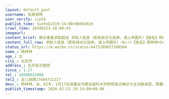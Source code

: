 ```yaml
---
layout: default_post
username: 张美丽鸭
user_verify: vipl6
publish_time: SunFeb2319:14:00+08002020
crawl_time: 20200223-20:00:43
imageurl: 
content_brief: 肺炎患者求助超话 求助人信息（若有相关化验单，请上传图片）【姓名】杨林林【年龄】女【所在城市】北京市【所在小区、社区】北京安贞医院【患病时间】1.17【联系方式】18586022484【其他紧急联系人】女儿张茜17604711217【病情描述】杨林林，女，62岁，1月17日凌晨在内蒙古医科大学附院急 ...全文
content_full_raw: 求助人信息（若有相关化验单，请上传图片）<br/>【姓名】杨林林<br/>【年龄】女<br/>【所在城市】北京市<br/>【所在小区、社区】北京安贞医院<br/>【患病时间】1.17<br/>【联系方式】18586022484<br/>【其他紧急联系人】女儿张茜17604711217<br/>【病情描述】杨林林，女，62岁，1月17日凌晨在内蒙古医科大学附院急诊确诊为主动脉夹层，需要心脏上换血管做手术，17日中午到北京安贞医院下午四点接受手术，在ICU待到2月2日，然后在普通病房待到现在。<br/>2月6号左右医院就建议我们回当地医院，因为心脏上已经没啥问题了，就是并发症肾有点不好需要每两天血液透析一次。当时外地回呼要隔离14天，但是她透析没法耽误，所以一直在北京，没敢出院。<br/>手术到icu花费了40余万，因为疫情我们不愿给国家添麻烦，仍在北京进行床旁透析，原以为剩下的七万块钱能支撑一个多月到疫情有好转再转院，但昨天医院说已经欠了六万五了，剩下的钱不足以支撑几天。我们家是新城区的低保户，没有存款，治病全靠亲戚朋友借，真的是再借不出来了。<br/>联系了社区，社区说正常隔离14天是必须的，但人命关天，看病一定会特殊情况特殊对待，可以允许去医院看病。也联系过卫健委、疾控中心、医管科，都是不断的给我下一个电话互相推脱。<br/>联系呼市附院，附院说不会拒收病人，当地的患者是可以正常看病的，但不知道外地患者的流程，但我们不是外地患者啊，打了急诊、门诊、透析室、住院处等等电话，都没有一个确定能接收的回复。大概的说法都是，正常挂门诊，看病后看大夫说能不能住院。大夫说行就行。外地回来的具体怎么着不清楚。<br/>血液净化室说，以前在附院透析的病人现在继续透析是没有问题的，但目前不收新病人。我们也算1月17日疫情爆发前在附院看诊的病人，但这么说我们真的不敢贸然出院。<br/>疫情紧张期间不收病人可以理解，我们配合，可是2月18日国家卫建委发布规定，湖北以外医院不能一刀切，不能不收病人一关了之。家庭经济真的不足以我们在北京继续住院，但出了院就意味着我们没地方活命。<br/><br/>从2月2日到普通病房，我在病房陪护，患者本人也没出过病房门，医院也有防护不让家属随意进出，至今我们两个人也相当于在医院病房内隔离了20天。打了一堆电话中间有一个地方我忘了是什么部门，要求我们在北京做新冠排查，也正在做，今天验了核酸，明天周一就可以拍ct，如果说火车飞机等交通方式有感染风险，我们可以直接坐救护车从病房把人接出来到附院门诊门口，最大程度的不接触他人，积极配合医院做新冠排查，北京医生说单次挂号透析也是可以的，但疫情当前，病人在路上也很折腾，我们的诉求是有医院能够收留病人，好好住院🙏🙏<adata-url="http://t.cn/z8AGkos"href="http://weibo.com/p/100101B2094654D66DA2F84799"data-hide=""><spanclass='url-icon'><imgstyle='width:1rem;height:1rem'src='https://h5.sinaimg.cn/upload/2015/09/25/3/timeline_card_small_location_default.png'></span><spanclass="surl-text">北京·北京安贞医院</span></a>
status_url: https://m.weibo.cn/status/4475209027108504
name_: 杨林林
age_: 女
city_: 北京市
address_: 北京安贞医院
since_: 1.17
tel_: 18586022484
tel2_: 女儿张茜17604711217
desc_: 杨林林，女，62岁，1月17日凌晨在内蒙古医科大学附院急诊确诊为主动脉夹层，需要心脏上换血管做手术，17日中午到北京安贞医院下午四点接受手术，在ICU待到2月2日，然后在普通病房待到现在。2月6号左右医院就建议我们回当地医院，因为心脏上已经没啥问题了，就是并发症肾有点不好需要每两天血液透析一次。当时外地回呼要隔离14天，但是她透析没法耽误，所以一直在北京，没敢出院。手术到icu花费了40余万，因为疫情我们不愿给国家添麻烦，仍在北京进行床旁透析，原以为剩下的七万块钱能支撑一个多月到疫情有好转再转院，但昨天医院说已经欠了六万五了，剩下的钱不足以支撑几天。我们家是新城区的低保户，没有存款，治病全靠亲戚朋友借，真的是再借不出来了。联系了社区，社区说正常隔离14天是必须的，但人命关天，看病一定会特殊情况特殊对待，可以允许去医院看病。也联系过卫健委、疾控中心、医管科，都是不断的给我下一个电话互相推脱。联系呼市附院，附院说不会拒收病人，当地的患者是可以正常看病的，但不知道外地患者的流程，但我们不是外地患者啊，打了急诊、门诊、透析室、住院处等等电话，都没有一个确定能接收的回复。大概的说法都是，正常挂门诊，看病后看大夫说能不能住院。大夫说行就行。外地回来的具体怎么着不清楚。血液净化室说，以前在附院透析的病人现在继续透析是没有问题的，但目前不收新病人。我们也算1月17日疫情爆发前在附院看诊的病人，但这么说我们真的不敢贸然出院。疫情紧张期间不收病人可以理解，我们配合，可是2月18日国家卫建委发布规定，湖北以外医院不能一刀切，不能不收病人一关了之。家庭经济真的不足以我们在北京继续住院，但出了院就意味着我们没地方活命。从2月2日到普通病房，我在病房陪护，患者本人也没出过病房门，医院也有防护不让家属随意进出，至今我们两个人也相当于在医院病房内隔离了20天。打了一堆电话中间有一个地方我忘了是什么部门，要求我们在北京做新冠排查，也正在做，今天验了核酸，明天周一就可以拍ct，如果说火车飞机等交通方式有感染风险，我们可以直接坐救护车从病房把人接出来到附院门诊门口，最大程度的不接触他人，积极配合医院做新冠排查，北京医生说单次挂号透析也是可以的，但疫情当前，病人在路上也很折腾，我们的诉求是有医院能够收留病人，好好住院🙏🙏<adata-url="http//t.cn/z8AGkos"href="http//weibo.com/p/100101B2094654D66DA2F84799"data-hide=""><spanclass='url-icon'><imgstyle='width1rem;height1rem'src='https//h5.sinaimg.cn/upload/2015/09/25/3/timeline_card_small_location_default.png'></span><spanclass="surl-text">北京·北京安贞医院</span></a>
publish_timestamp: 2020-02-23 19:14:00+08:00
---
```

